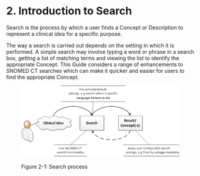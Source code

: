 # 2. Introduction to Search

Search is the process by which a user finds a Concept or Description to represent a clinical idea for a specific purpose.

The way a search is carried out depends on the setting in which it is performed. A simple search may involve typing a word or phrase in a search box, getting a list of matching terms and viewing the list to identify the appropriate Concept. This Guide considers a range of enhancements to SNOMED CT searches which can make it quicker and easier for users to find the appropriate Concept.

<figure><img src="../images/52170899.png" alt=""><figcaption><p>Figure 2-1: Search process</p></figcaption></figure>




